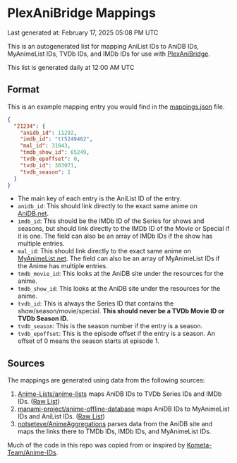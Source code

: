 # PlexAniBridge Mappings

Last generated at: February 17, 2025 05:08 PM UTC

This is an autogenerated list for mapping AniList IDs to AniDB IDs, MyAnimeList IDs, TVDb IDs, and IMDb IDs for use with [PlexAniBridge](https://github.com/eliasbenb/PlexAniBridge).

This list is generated daily at 12:00 AM UTC

## Format

This is an example mapping entry you would find in the [mappings.json](https://raw.githubusercontent.com/Kometa-Team/Anime-IDs/master/anime_ids.json) file.

```json
{
  "21234": {
    "anidb_id": 11292,
    "imdb_id": "tt5249462",
    "mal_id": 31043,
    "tmdb_show_id": 65249,
    "tvdb_epoffset": 0,
    "tvdb_id": 303071,
    "tvdb_season": 1
  }
}
```

- The main key of each entry is the AniList ID of the entry.
- `anidb_id`: This should link directly to the exact same anime on [AniDB.net](https://anidb.net).
- `imdb_id`: This should be the IMDb ID of the Series for shows and seasons, but should link directly to the IMDb ID of the Movie or Special if it is one. The field can also be an array of IMDb IDs if the show has multiple entries.
- `mal_id`: This should link directly to the exact same anime on [MyAnimeList.net](https://myanimelist.net). The field can also be an array of MyAnimeList IDs if the Anime has multiple entries.
- `tmdb_movie_id`: This looks at the AniDB site under the resources for the anime.
- `tmdb_show_id`: This looks at the AniDB site under the resources for the anime.
- `tvdb_id`: This is always the Series ID that contains the show/season/movie/special. **This should never be a TVDb Movie ID or TVDb Season ID.**
- `tvdb_season`: This is the season number if the entry is a season.
- `tvdb_epoffset`: This is the episode offset if the entry is a season. An offset of 0 means the season starts at episode 1.

## Sources

The mappings are generated using data from the following sources:

1. [Anime-Lists/anime-lists](https://github.com/Anime-Lists/anime-lists/) maps AniDB IDs to TVDb Series IDs and IMDb IDs. ([Raw List](https://raw.githubusercontent.com/Anime-Lists/anime-lists/master/anime-list-master.xml))
2. [manami-project/anime-offline-database](https://github.com/manami-project/anime-offline-database/) maps AniDB IDs to MyAnimeList IDs and AniList IDs. ([Raw List](https://raw.githubusercontent.com/manami-project/anime-offline-database/master/anime-offline-database.json))
3. [notseteve/AnimeAggregations](https://github.com/notseteve/AnimeAggregations) parses data from the AniDB site and maps the links there to TMDb IDs, IMDb IDs, and MyAnimeList IDs.

Much of the code in this repo was copied from or inspired by [Kometa-Team/Anime-IDs](https://github.com/Kometa-Team/Anime-IDs).
